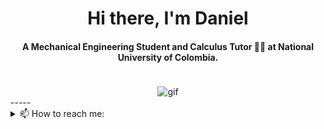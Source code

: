 <div align="center">
<h1 align="center">Hi there, I'm Daniel</h1>
<h4 align="center">A Mechanical Engineering Student and Calculus Tutor 👨‍🏫 at National University of Colombia.</h4>
<img src="https://64.media.tumblr.com/88ee0209dbd7813e54e4c5d8772a6d30/d8f8c3e831536878-70/s400x600/a16e1cbe0a3564720d0db72e053b35e008331ff7.gifv" alt="gif" style="max-width: 400px; margin-top: 20px;">
</div>

</div>
-----
<details>
  <summary>📫 How to reach me:</summary>
<div>
  <samp>
    <h2 align="center">You can reach me by:</h2>
    <p align="center">
      <br/>
      <a href="www.linkedin.com/in/dossav55" target="blank"><img align="center" src="https://img.shields.io/badge/linkedin-%231DA1F2.svg?style=for-the-badge&logo=linkedin&logoColor=white" alt="Yulian" height="30"/></a>
      <a href="mailto:danielossa556@gmail.com" target="blank"><img align="center" src="https://img.shields.io/badge/gmail-EA4335.svg?style=for-the-badge&logo=gmail&logoColor=white" alt="Yulian" height="30"/></a>
      <br>
    </p>
  </samp>
</div>
</details>
<div>
